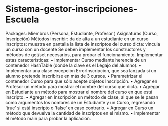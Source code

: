 # Sistema-gestor-inscripciones-Escuela
Packages:
Miembros (Persona, Estudiante, Profesor )
Asignaturas (Curso, Inscripción)
Métodos
inscribir: da de alta a un estudiante en un
curso
inscriptos: muestra en pantalla la lista de
inscriptos del curso
dicta: vincula un curso con un docente
Se deben implementar los constructores y
métodos de get/set necesarios, para probar el
funcionamiento.
Implementar estas características:
• Implementar Curso mediante herencia de un contenedor HashTable (donde la clave es el Legajo del alumno).
• Implementar una clase excepción ErrorInscripcion, que sea lanzada si un alumno pretende inscribirse en más de
3 cursos.
• Parametrizar el contenedor Curso para que sólo acepte objetos Inscripción.
• Agregar en Profesor un método para mostrar el nombre del curso que dicta.
• Agregar en Estudiante un método para mostrar el nombre del curso en que está inscripto.
• Agregar en Inscripción un método de clase, al que se le pasan como argumentos los nombres de un Estudiante y
un Curso, regresando ‘true’ si está inscripto o ‘false’ en caso contrario.
• Agregar en Curso un método que devuelva la cantidad de inscriptos en el mismo.
• Implementar el método main para probar la aplicación.
